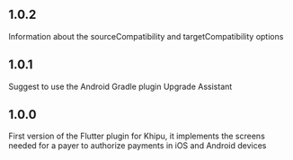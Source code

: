 ## 1.0.2

Information about the sourceCompatibility and targetCompatibility options

## 1.0.1

Suggest to use the Android Gradle plugin Upgrade Assistant

## 1.0.0

First version of the Flutter plugin for Khipu, it implements the screens needed for a payer to authorize payments in iOS and Android devices
